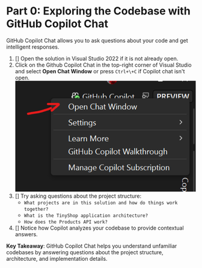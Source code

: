 # Part 0: Exploring the Codebase with GitHub Copilot Chat

GitHub Copilot Chat allows you to ask questions about your code and get intelligent responses.

1. [] Open the solution in Visual Studio 2022 if it is not already open.
1. Click on the Github Copilot Chat in the top-right corner of Visual Studio and select **Open Chat Window** or press `Ctrl+\+C` if Copilot chat isn't open.
   ![Open chat window dialog](./images/1-open-copilot-chat.png)
1. [] Try asking questions about the project structure:
   - `What projects are in this solution and how do things work together?`
   - `What is the TinyShop application architecture?`
   - `How does the Products API work?`
1. [] Notice how Copilot analyzes your codebase to provide contextual answers.

**Key Takeaway**: GitHub Copilot Chat helps you understand unfamiliar codebases by answering questions about the project structure, architecture, and implementation details.
